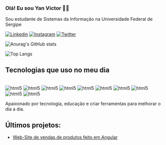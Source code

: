 ### Olá! Eu sou Yan Victor 👋🏽
Sou estudante de Sistemas da Informação na Universidade Federal de Sergipe

[![Linkedin](https://img.shields.io/badge/LinkedIn-0077B5?style=for-the-badge&logo=linkedin&logoColor=white)](https://www.linkedin.com/in/yan-nascimento-a12688227/)
[![Instagram](https://img.shields.io/badge/Instagram-E4405F?style=for-the-badge&logo=instagram&logoColor=white)](https://www.instagram.com/yanvictoraraujo/)
[![Twitter](https://img.shields.io/badge/Twitter-1DA1F2?style=for-the-badge&logo=twitter&logoColor=white)](https://twitter.com/kaisafadx)

![Anurag's GitHub stats](https://github-readme-stats.vercel.app/api?username=kagoboy&show_icons=true&theme=tokyonight)

![Top Langs](https://github-readme-stats.vercel.app/api/top-langs/?username=kagoboy&layout=compact&theme=tokyonight)

## Tecnologias que uso no meu dia
<div style="display: inline_block"><br/>
    <img align="center" alt="html5" src="https://img.shields.io/badge/HTML5-E34F26?style=for-the-badge&logo=html5&logoColor=white">
    <img align="center" alt="html5" src="https://img.shields.io/badge/CSS3-1572B6?style=for-the-badge&logo=css3&logoColor=white">
    <img align="center" alt="html5" src="https://img.shields.io/badge/TypeScript-007ACC?style=for-the-badge&logo=typescript&logoColor=white">
    <img align="center" alt="html5" src="https://img.shields.io/badge/Angular-DD0031?style=for-the-badge&logo=angular&logoColor=white">
    <img align="center" alt="html5" src="https://img.shields.io/badge/Java-ED8B00?style=for-the-badge&logo=openjdk&logoColor=white">
    <img align="center" alt="html5" src="https://img.shields.io/badge/C%23-239120?style=for-the-badge&logo=c-sharp&logoColor=white">
    <img align="center" alt="html5" src="https://img.shields.io/badge/PHP-777BB4?style=for-the-badge&logo=php&logoColor=white">
    <img align="center" alt="html5" src="https://img.shields.io/badge/Node.js-43853D?style=for-the-badge&logo=node.js&logoColor=white">
    <img align="center" alt="html5" src="https://img.shields.io/badge/Bootstrap-563D7C?style=for-the-badge&logo=bootstrap&logoColor=white">
    <img align="center" alt="html5" src="https://img.shields.io/badge/MySQL-00000F?style=for-the-badge&logo=mysql&logoColor=white">
    

    
</div>


Apaixonado por tecnologia, educação e criar ferramentas para melhorar o dia a dia.


## Últimos projetos:
- [Web-Site de vendas de produtos feito em Angular](https://kagoboy.github.io/yan-computers/)

